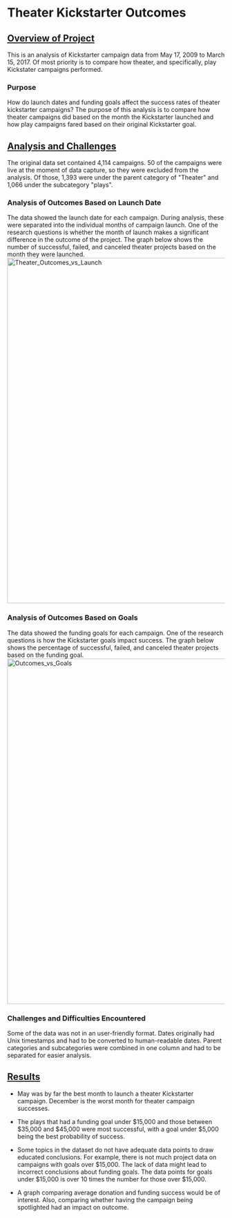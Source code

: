 # <b> Theater Kickstarter Outcomes </b>

## <u>Overview of Project</u>
This is an analysis of Kickstarter campaign data from May 17, 2009 to March 15, 2017. Of most priority is to compare how theater, and specifically, play Kickstater campaigns performed. 

### Purpose
How do launch dates and funding goals affect the success rates of theater kickstarter campaigns? The purpose of this analysis is to compare how theater campaigns did based on the month the Kickstarter launched and how play campaigns fared based on their original Kickstarter goal. 

## <u>Analysis and Challenges</u>
The original data set contained 4,114 campaigns. 50 of the campaigns were live at the moment of data capture, so they were excluded from the analysis. Of those, 1,393 were under the parent category of "Theater" and 1,066 under the subcategory "plays". 

### Analysis of Outcomes Based on Launch Date
The data showed the launch date for each campaign. During analysis, these were separated into the individual months of campaign launch. One of the research questions is whether the month of launch makes a significant difference in the outcome of the project. The graph below shows the number of successful, failed, and canceled theater projects based on the month they were launched.  
<img width="800" alt="Theater_Outcomes_vs_Launch" src="https://user-images.githubusercontent.com/116980760/200196458-41898913-7204-4ad9-82d6-308f8aeb3d8d.png">

### Analysis of Outcomes Based on Goals
The data showed the funding goals for each campaign. One of the research questions is how the Kickstarter goals impact success. The graph below shows the percentage of successful, failed, and canceled theater projects based on the funding goal.
<img width="800" alt="Outcomes_vs_Goals" src="https://user-images.githubusercontent.com/116980760/200196468-267a0747-8d41-41a1-a62a-775fc2d0bcfb.png">

### Challenges and Difficulties Encountered

Some of the data was not in an user-friendly format. Dates originally had Unix timestamps and had to be converted to human-readable dates. Parent categories and subcategories were combined in one column and had to be separated for easier analysis. 



## <u>Results</u>

- May was by far the best month to launch a theater Kickstarter campaign. December is the worst month for theater campaign successes.

- The plays that had a funding goal under $15,000 and those between $35,000 and $45,000 were most successful, with a goal under $5,000 being the best probability of success. 

- Some topics in the dataset do not have adequate data points to draw educated conclusions. For example, there is not much project data on campaigns with goals over $15,000. The lack of data might lead to incorrect conclusions about funding goals. The data points for goals under $15,000 is over 10 times the number for those over $15,000. 

- A graph comparing average donation and funding success would be of interest. Also, comparing whether having the campaign being spotlighted had an impact on outcome.
